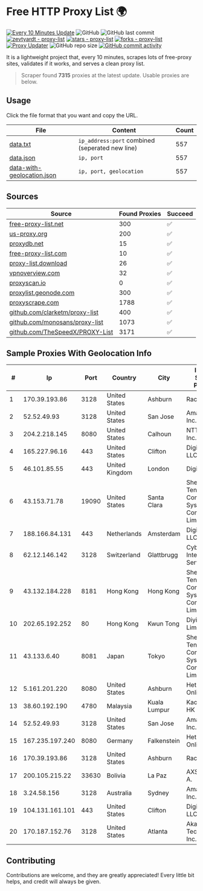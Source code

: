 
# Free HTTP Proxy List 🌍

[![Every 10 Minutes Update](https://github.com/mertguvencli/http-proxy-list/actions/workflows/main.yml/badge.svg?branch=main)](https://github.com/mertguvencli/http-proxy-list/actions/workflows/main.yml)
![GitHub](https://img.shields.io/github/license/mertguvencli/http-proxy-list)
![GitHub last commit](https://img.shields.io/github/last-commit/mertguvencli/http-proxy-list)
[![zevtyardt - proxy-list](https://img.shields.io/static/v1?label=zevtyardt&message=proxy-list&color=blue&logo=github)](https://github.com/zevtyardt/proxy-list "Go to GitHub repo")
[![stars - proxy-list](https://img.shields.io/github/stars/zevtyardt/proxy-list?style=social)](https://github.com/zevtyardt/proxy-list)
[![forks - proxy-list](https://img.shields.io/github/forks/zevtyardt/proxy-list?style=social)](https://github.com/zevtyardt/proxy-list)
[![Proxy Updater](https://github.com/zevtyardt/proxy-list/workflows/Proxy%20Updater/badge.svg)](https://github.com/zevtyardt/proxy-list/actions?query=workflow:"Proxy+Updater")
![GitHub repo size](https://img.shields.io/github/repo-size/zevtyardt/proxy-list)
[![GitHub commit activity](https://img.shields.io/github/commit-activity/m/zevtyardt/proxy-list?logo=commits)](https://github.com/zevtyardt/proxy-list/commits/main)

It is a lightweight project that, every 10 minutes, scrapes lots of free-proxy sites, validates if it works, and serves a clean proxy list.

> Scraper found **7315** proxies at the latest update. Usable proxies are below.

## Usage

Click the file format that you want and copy the URL.

|File|Content|Count|
|----|-------|-----|
|[data.txt](https://raw.githubusercontent.com/mertguvencli/http-proxy-list/main/proxy-list/data.txt)|`ip_address:port` combined (seperated new line)|557|
|[data.json](https://raw.githubusercontent.com/mertguvencli/http-proxy-list/main/proxy-list/data.json)|`ip, port`|557|
|[data-with-geolocation.json](https://raw.githubusercontent.com/mertguvencli/http-proxy-list/main/proxy-list/data-with-geolocation.json)|`ip, port, geolocation`|557|

## Sources

|Source|Found Proxies|Succeed|
|------|-------------|-------|
|[free-proxy-list.net](https://free-proxy-list.net)|300|✅|
|[us-proxy.org](https://www.us-proxy.org)|200|✅|
|[proxydb.net](http://proxydb.net)|15|✅|
|[free-proxy-list.com](https://free-proxy-list.com/?page=&port=&type%5B%5D=http&type%5B%5D=https&up_time=0&search=Search)|10|✅|
|[proxy-list.download](https://www.proxy-list.download/HTTP)|26|✅|
|[vpnoverview.com](https://vpnoverview.com/privacy/anonymous-browsing/free-proxy-servers)|32|✅|
|[proxyscan.io](https://www.proxyscan.io)|0|✅|
|[proxylist.geonode.com](https://proxylist.geonode.com/api/proxy-list?limit=300&page=1&sort_by=lastChecked&sort_type=desc&protocols=http,https)|300|✅|
|[proxyscrape.com](https://api.proxyscrape.com/v2/?request=displayproxies&protocol=http&timeout=10000&country=all&ssl=all&anonymity=all)|1788|✅|
|[github.com/clarketm/proxy-list](https://raw.githubusercontent.com/clarketm/proxy-list/master/proxy-list-raw.txt)|400|✅|
|[github.com/monosans/proxy-list](https://raw.githubusercontent.com/monosans/proxy-list/main/proxies/http.txt)|1073|✅|
|[github.com/TheSpeedX/PROXY-List](https://raw.githubusercontent.com/TheSpeedX/PROXY-List/master/http.txt)|3171|✅|


## Sample Proxies With Geolocation Info

|#|Ip|Port|Country|City|Internet Service Provider|
|-|--|----|-------|----|-------------------------|
|1|170.39.193.86|3128|United States|Ashburn|Rackdog, LLC|
|2|52.52.49.93|3128|United States|San Jose|Amazon.com, Inc.|
|3|204.2.218.145|8080|United States|Calhoun|NTT America, Inc.|
|4|165.227.96.16|443|United States|Clifton|DigitalOcean, LLC|
|5|46.101.85.55|443|United Kingdom|London|DigitalOcean|
|6|43.153.71.78|19090|United States|Santa Clara|Shenzhen Tencent Computer Systems Company Limited|
|7|188.166.84.131|443|Netherlands|Amsterdam|DigitalOcean, LLC|
|8|62.12.146.142|3128|Switzerland|Glattbrugg|Cyberlink Internet Services AG|
|9|43.132.184.228|8181|Hong Kong|Hong Kong|Shenzhen Tencent Computer Systems Company Limited|
|10|202.65.192.252|80|Hong Kong|Kwun Tong|Diyixian.com Limited|
|11|43.133.6.40|8081|Japan|Tokyo|Shenzhen Tencent Computer Systems Company Limited|
|12|5.161.201.220|8080|United States|Ashburn|Hetzner Online GmbH|
|13|38.60.192.190|4780|Malaysia|Kuala Lumpur|Kaopu Cloud HK Limited|
|14|52.52.49.93|3128|United States|San Jose|Amazon.com, Inc.|
|15|167.235.197.240|8080|Germany|Falkenstein|Hetzner Online GmbH|
|16|170.39.193.86|3128|United States|Ashburn|Rackdog, LLC|
|17|200.105.215.22|33630|Bolivia|La Paz|AXS Bolivia S. A.|
|18|3.24.58.156|3128|Australia|Sydney|Amazon.com, Inc.|
|19|104.131.161.101|443|United States|Clifton|DigitalOcean, LLC|
|20|170.187.152.76|3128|United States|Atlanta|Akamai Technologies, Inc.|



## Contributing

Contributions are welcome, and they are greatly appreciated! Every
little bit helps, and credit will always be given.

